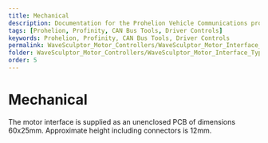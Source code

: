 ```yaml
---
title: Mechanical
description: Documentation for the Prohelion Vehicle Communications protocol
tags: [Prohelion, Profinity, CAN Bus Tools, Driver Controls]
keywords: Prohelion, Profinity, CAN Bus Tools, Driver Controls
permalink: WaveSculptor_Motor_Controllers/WaveSculptor_Motor_Interface_Type_7/Mechanical.html
folder: WaveSculptor_Motor_Controllers/WaveSculptor_Motor_Interface_Type_7
order: 5
---
```


# Mechanical

The motor interface is supplied as an unenclosed PCB of dimensions 60x25mm.  Approximate height including connectors is 12mm.
